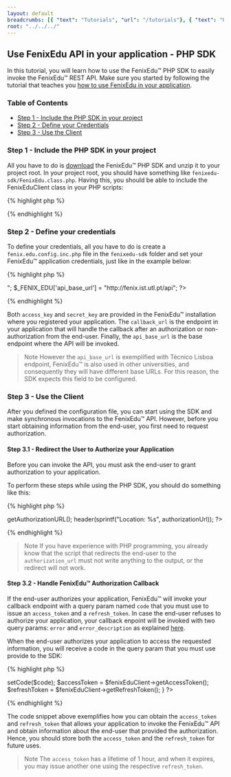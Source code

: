 ```yaml
---
layout: default
breadcrumbs: [{ "text": "Tutorials", "url": "/tutorials"}, { "text": "Use FenixEdu API in your application", "url": "/tutorials/use-fenixedu-api-in-your-application" }, { "text": "PHP SDK", "url": "/tutorials/use-fenixedu-api-in-your-application/php-sdk" }]
root: "../../../"
---
```


## Use FenixEdu API in your application - PHP SDK

In this tutorial, you will learn how to use the FenixEdu™ PHP SDK to easily invoke the FenixEdu™ REST API. Make sure you started by following the tutorial that teaches you [how to use FenixEdu in your application][use-fenix-edu-in-your-application-tutorial].

### Table of Contents
* [Step 1 - Include the PHP SDK in your project](#step_1__include_the_php_sdk_in_your_project)
* [Step 2 - Define your Credentials](#step_2__define_your_credentials)
* [Step 3 - Use the Client](#step_3__use_the_client)

### Step 1 - Include the PHP SDK in your project

All you have to do is [download][FenixEduPHPSDK] the FenixEdu™ PHP SDK and unzip it to your project root. In your project root, you should have something like ```fenixedu-sdk/FenixEdu.class.php```. Having this, you should be able to include the FenixEduClient class in your PHP scripts:

{% highlight php %}
<?php
  require_once("fenixedu-sdk/FenixEduClient.class.php")
?>
{% endhighlight %}


### Step 2 - Define your credentials

To define your credentials, all you have to do is create a ```fenix.edu.config.inc.php``` file in the ```fenixedu-sdk``` folder and set your FenixEdu™ application credentials, just like in the example below:

{% highlight php %}
<?php
  $_FENIX_EDU['access_key']   = "123524412";
  $_FENIX_EDU['secret_key']   = "HhU3BB3hJ9h3n2Bhsz";
  $_FENIX_EDU['callback_url'] = "http://<your_application_callback_url>";
  $_FENIX_EDU['api_base_url'] = "http://fenix.ist.utl.pt/api";
?>
{% endhighlight %}

Both ```access_key``` and ```secret_key``` are provided in the FenixEdu™ installation where you registered your application. The ```callback_url``` is the endpoint in your application that will handle the callback after an authorization or non-authorization from the end-user. Finally, the ```api_base_url``` is the base endpoint where the API will be invoked.

> <span>Note</span>
> However the ```api_base_url``` is exemplified with Técnico Lisboa endpoint, FenixEdu™ is also used in other universities, and consequently they will have different base URLs. For this reason, the SDK expects this field to be configured.

### Step 3 - Use the Client

After you defined the configuration file, you can start using the SDK and make synchronous invocations to the FenixEdu™ API. However, before you start obtaining information from the end-user, you first need to request authorization.

#### Step 3.1 - Redirect the User to Authorize your Application

Before you can invoke the API, you must ask the end-user to grant authorization to your application. 

To perform these steps while using the PHP SDK, you should do something like this:

{% highlight php %}
<?php
  require_once("fenixedu-sdk/FenixEduClient.class.php")

  $fenixEduClient = FenixEduClient::getSingleton();
  $authorizationUrl = $fenixEduClient->getAuthorizationURL();

  header(sprintf("Location: %s", authorizationUrl));
?>
{% endhighlight %}

> <span>Note</span>
> If you have experience with PHP programming, you already know that the script that redirects the end-user to the ```authorization_url``` must not write anything to the output, or the redirect will not work.

#### Step 3.2 - Handle FenixEdu™ Authorization Callback

If the end-user authorizes your application, FenixEdu™ will invoke your callback endpoint with a query param named ```code``` that you must use to issue an ```access_token``` and a ```refresh_token```. In case the end-user refuses to authorize your application, your callback enpoint will be invoked with two query params: ```error``` and ```error_description``` as explained [here][RequestUserPermissionPage].

When the end-user authorizes your application to access the requested information, you will receive a code in the query param that you must use provide to the SDK:

{% highlight php %}
<?php

  if(isset($_GET['error'])) {
    // The end-user refused to give your application authorization.
  } else if(isset($_GET['code'])) {
    $code = $_GET['code'];
    $fenixEduClient = FenixEduClient::getSingleton();
    $fenixEduClient->setCode($code);
    $accessToken = $fenixEduClient->getAccessToken();
    $refreshToken = $fenixEduClient->getRefreshToken();
  }

?>
{% endhighlight %}

The code snippet above exemplifies how you can obtain the ```access_token``` and ```refresh_token``` that allows your application to invoke the FenixEdu™ API and obtain information about the end-user that provided the authorization. Hence, you should store both the ```access_token``` and the ```refresh_token``` for future uses.

> <span>Note</span> 
> The ```access_token``` has a lifetime of 1 hour, and when it expires, you may issue another one using the respective ```refresh_token```.


[use-fenix-edu-in-your-application-tutorial]: /tutorials/use-fenixedu-api-in-your-application
[RequestUserPermissionPage]: /tutorials/use-fenixedu-api-in-your-application/#step_22__request_the_user_permission
[FenixEduPHPSDK]: http://github.com/ist-dsi/fenixedu-php-sdk